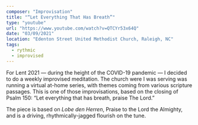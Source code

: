 ```yaml
---
composer: "Improvisation"
title: "“Let Everything That Has Breath”"
type: "youtube"
url: "https://www.youtube.com/watch?v=QTCYr53x64Q"
date: "03/09/2021"
location: "Edenton Street United Methodist Church, Raleigh, NC"
tags:
  - rythmic
  - improvised
---
```


For Lent 2021 — during the height of the COVID-19 pandemic — I decided to do a
weekly improvised meditation. The church were I was serving was running a
virtual at-home series, with themes coming from various scripture passages.
This is one of those improvisations, based on the closing of Psalm 150: “Let
everything that has breath, praise The Lord.”

The piece is based on _Lobe den Herren_, Praise to the Lord the Almighty, and is
a driving, rhythmically-jagged flourish on the tune.
